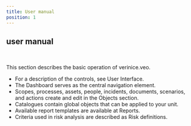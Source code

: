 ```yaml
---
title: User manual
position: 1
---
```


## user manual

<br>

This section describes the basic operation of verinice.veo.

* For a description of the controls, see <DocLink to="/manual/user-interface">User Interface</DocLink>.
* The <DocLink to="/manual/dashboard">Dashboard</DocLink> serves as the central navigation element.
* Scopes, processes, assets, people, incidents, documents, scenarios, and actions create and edit in the <DocLink to="/manual/objects">Objects</DocLink> section.
* <DocLink to="/manual/catalogues">Catalogues</DocLink> contain global objects that can be applied to your unit.
* Available report templates are available at <DocLink to="/manual/reports">Reports</DocLink>.
* Criteria used in risk analysis are described as <DocLink to="/manual/risk-definition">Risk definitions</DocLink>.
